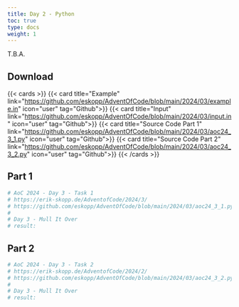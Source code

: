 ```yaml
---
title: Day 2 - Python
toc: true
type: docs
weight: 1
---
```


T.B.A.

## Download

{{< cards >}}
{{< card title="Example" link="https://github.com/eskopp/AdventOfCode/blob/main/2024/03/example.in" icon="user" tag="Github">}}
{{< card title="Input" link="https://github.com/eskopp/AdventOfCode/blob/main/2024/03/input.in" icon="user" tag="Github">}}
{{< card title="Source Code Part 1" link="https://github.com/eskopp/AdventOfCode/blob/main/2024/03/aoc24_3_1.py" icon="user" tag="Github">}}
{{< card title="Source Code Part 2" link="https://github.com/eskopp/AdventOfCode/blob/main/2024/03/aoc24_3_2.py" icon="user" tag="Github">}}
{{< /cards >}}

## Part 1

```python {linenos=table,linenostart=1}
# AoC 2024 - Day 3 - Task 1
# https://erik-skopp.de/AdventofCode/2024/3/
# https://github.com/eskopp/AdventOfCode/blob/main/2024/03/aoc24_3_1.py
#
# Day 3 - Mull It Over
# result:

```

## Part 2

```python {linenos=table,linenostart=1}
# AoC 2024 - Day 3 - Task 2
# https://erik-skopp.de/AdventofCode/2024/2/
# https://github.com/eskopp/AdventOfCode/blob/main/2024/03/aoc24_3_2.py
#
# Day 3 - Mull It Over
# result:


```
